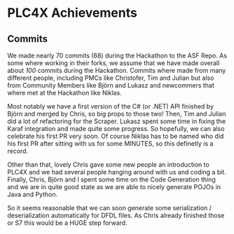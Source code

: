 # PLC4X Achievements

## Commits
We made nearly 70 commits (68) during the Hackathon to the ASF Repo.
As some where working in their forks, we assume that we have made overall about *100* commits during the Hackathon.
Commits where made from many different people, including PMCs like Christofer, Tim and Julian but also from Community Members like Björn and Lukasz and newcommers that where met at the Hackathon like Niklas.

Most notably we have a first version of the C# (or .NET) API finished by Björn and merged by Chris, so big props to those two! Then, Tim and Julian did a lot of refactoring for the Scraper. Lukasz spent some time in fixing the Karaf integration and made quite some progress. So hopefully, we can also celebrate his first PR very soon. Of course Niklas has to be named who did his first PR after sitting with us for some MINUTES, so this definetly is a record.

Other than that, lovely Chris gave some new people an introduction to PLC4X and we had several people hanging around with us and coding a bit. Finally, Chris, Björn and I spent some time on the Code Generation thing and we are in quite good state as we are able to nicely generate POJOs in Java and Python.

So it seems reasonable that we can soon generate some serialization / deserialization automatically for DFDL files. As Chris already finished those or S7 this would be a HUGE step forward.
